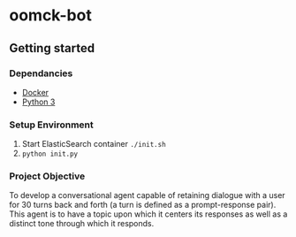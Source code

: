 # oomck-bot

## Getting started

### Dependancies

- [Docker](https://www.docker.com/get-started)
- [Python 3](https://www.python.org/downloads/)

### Setup Environment

1. Start ElasticSearch container `./init.sh`
2. `python init.py`

### Project Objective
To develop a conversational agent capable of retaining dialogue with a user for 30 turns back and forth (a turn is defined as a prompt-response pair). This agent is to have a topic upon which it centers its responses as well as a distinct tone through which it responds.
